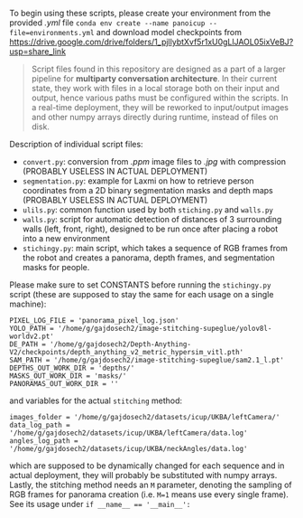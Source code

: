To begin using these scripts, please create your environment from the provided *.yml* file `conda env create --name panoicup --file=environments.yml` and download model checkpoints from [https://drive.google.com/drive/folders/1_pjllybtXvf5r1xU0gLlJAOL05ixVeBJ?usp=share_link
](https://drive.google.com/drive/folders/1_pjllybtXvf5r1xU0gLlJAOL05ixVeBJ?usp=share_link)

> Script files found in this repository are designed as a part of a larger pipeline for **multiparty conversation architecture**. In their current state, they work with files in a local storage both on their input and output, hence various paths must be configured within the scripts. 
In a real-time deployment, they will be reworked to input/output images and other numpy arrays directly during runtime, instead of files on disk. 

Description of individual script files:

- `convert.py`: conversion from *.ppm* image files to *.jpg* with compression (PROBABLY USELESS IN ACTUAL DEPLOYMENT)
- `segmentation.py`: example for Laxmi on how to retrieve person coordinates from a 2D binary segmentation masks and depth maps (PROBABLY USELESS IN ACTUAL DEPLOYMENT)
- `ulils.py`: common function used by both `stiching.py` and `walls.py`
- `walls.py`: script for automatic detection of distances of 3 surrounding walls (left, front, right), designed to be run once after placing a robot into a new environment
- `stichingy.py`: main script, which takes a sequence of RGB frames from the robot and creates a panorama, depth frames, and segmentation masks for people.

Please make sure to set CONSTANTS before running the `stichingy.py` script (these are supposed to stay the same for each usage on a single machine):

```
PIXEL_LOG_FILE = 'panorama_pixel_log.json'
YOLO_PATH = '/home/g/gajdosech2/image-stitching-supeglue/yolov8l-worldv2.pt'
DE_PATH = '/home/g/gajdosech2/Depth-Anything-V2/checkpoints/depth_anything_v2_metric_hypersim_vitl.pth'
SAM_PATH = '/home/g/gajdosech2/image-stitching-supeglue/sam2.1_l.pt'
DEPTHS_OUT_WORK_DIR = 'depths/'
MASKS_OUT_WORK_DIR = 'masks/'
PANORAMAS_OUT_WORK_DIR = ''
```

and variables for the actual `stitching` method:

```
images_folder = '/home/g/gajdosech2/datasets/icup/UKBA/leftCamera/'
data_log_path = '/home/g/gajdosech2/datasets/icup/UKBA/leftCamera/data.log'
angles_log_path = '/home/g/gajdosech2/datasets/icup/UKBA/neckAngles/data.log'
```

which are supposed to be dynamically changed for each sequence and in actual deployment, they will probably be substituted with numpy arrays. Lastly, the stitching method needs an `M` parameter, denoting the sampling of RGB frames for panorama creation (i.e. `M=1` means use every single frame). 
See its usage under `if __name__ == '__main__':`
